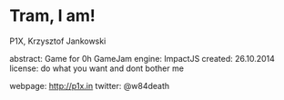 Tram, I am!
===========

P1X,
Krzysztof Jankowski

abstract: Game for 0h GameJam
engine: ImpactJS
created: 26.10.2014
license: do what you want and dont bother me

webpage: http://p1x.in
twitter: @w84death
